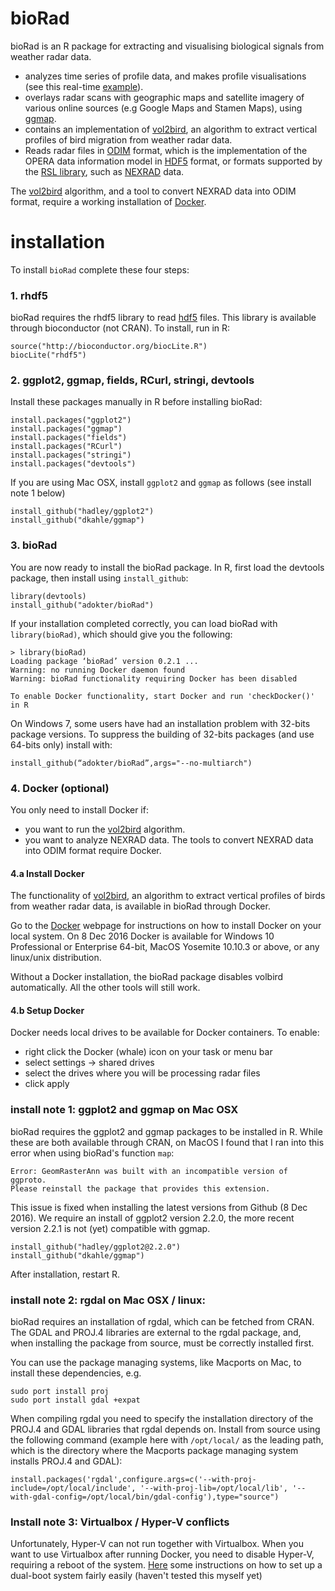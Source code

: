 # bioRad
bioRad is an R package for extracting and visualising biological signals from weather radar data.

* analyzes time series of profile data, and makes profile visualisations (see this real-time [example](http://www.flysafe-birdtam.eu/profile.php?radar=debilt)).
* overlays radar scans with geographic maps and satellite imagery of various online sources (e.g Google Maps and Stamen Maps), using  [ggmap](https://cran.r-project.org/web/packages/ggmap/index.html).
* contains an implementation of [vol2bird](https://github.com/adokter/vol2bird), an algorithm to extract vertical profiles of bird migration from weather radar data. 
* Reads radar files in [ODIM](http://www.eumetnet.eu/sites/default/files/OPERA2014_O4_ODIM_H5-v2.2.pdf) format, which is the implementation of the OPERA data information model in [HDF5](https://support.hdfgroup.org/HDF5/) format, or formats supported by the [RSL library](http://trmm-fc.gsfc.nasa.gov/trmm_gv/software/rsl/), such as [NEXRAD](https://www.ncdc.noaa.gov/data-access/radar-data/nexrad) data.

The [vol2bird](https://github.com/adokter/vol2bird) algorithm, and a tool to convert NEXRAD data into ODIM format, require a working installation of [Docker](https://www.docker.com/).

# installation
To install `bioRad` complete these four steps:

### 1. rhdf5
bioRad requires the rhdf5 library to read [hdf5](https://support.hdfgroup.org/HDF5/) files. This library is available through bioconductor (not CRAN). To install, run in R:
``` 
source("http://bioconductor.org/biocLite.R")
biocLite("rhdf5")
```

### 2. ggplot2, ggmap, fields, RCurl, stringi, devtools
Install these packages manually in R before installing bioRad:
```
install.packages("ggplot2")
install.packages("ggmap")
install.packages("fields")
install.packages("RCurl")
install.packages("stringi")
install.packages("devtools")
```
If you are using Mac OSX, install `ggplot2` and `ggmap` as follows (see install note 1 below)
```
install_github("hadley/ggplot2")
install_github("dkahle/ggmap")
```

### 3. bioRad 
You are now ready to install the bioRad package. In R, first load the devtools package, then install using `install_github`:
```
library(devtools)
install_github("adokter/bioRad")
```
If your installation completed correctly, you can load bioRad with `library(bioRad)`, which should give you the following:
```
> library(bioRad)
Loading package ‘bioRad’ version 0.2.1 ...
Warning: no running Docker daemon found
Warning: bioRad functionality requiring Docker has been disabled

To enable Docker functionality, start Docker and run 'checkDocker()' in R
```
On Windows 7, some users have had an installation problem with 32-bits package versions. To suppress the building of 32-bits packages (and use 64-bits only) install with:
```
install_github(“adokter/bioRad”,args="--no-multiarch")
```

### 4. Docker (optional)
You only need to install Docker if:
* you want to run the [vol2bird](https://github.com/adokter/vol2bird) algorithm.
* you want to analyze NEXRAD data. The tools to convert NEXRAD data into ODIM format require Docker.

#### 4.a Install Docker
The functionality of [vol2bird](https://github.com/adokter/vol2bird), an algorithm to extract vertical profiles of birds from weather radar data, is available in bioRad through Docker.

Go to the [Docker](https://www.docker.com/) webpage for instructions on how to install Docker on your local system. On 8 Dec 2016 Docker is available for Windows 10 Professional or Enterprise 64-bit, MacOS Yosemite 10.10.3 or above, or any linux/unix distribution.

Without a Docker installation, the bioRad package disables volbird automatically. All the other tools will still work.

#### 4.b Setup Docker
Docker needs local drives to be available for Docker containers. To enable:
* right click the Docker (whale) icon on your task or menu bar
* select settings -> shared drives
* select the drives where you will be processing radar files
* click apply


### install note 1: ggplot2 and ggmap on Mac OSX
bioRad requires the ggplot2 and ggmap packages to be installed in R. While these are both available through CRAN, on MacOS I found that I ran into this error when using bioRad's function `map`:
```
Error: GeomRasterAnn was built with an incompatible version of ggproto.
Please reinstall the package that provides this extension.
```
This issue is fixed when installing the latest versions from Github (8 Dec 2016). We require an install of ggplot2 version 2.2.0, the more recent version 2.2.1 is not (yet) compatible with ggmap.
```
install_github("hadley/ggplot2@2.2.0")
install_github("dkahle/ggmap")
```
After installation, restart R.
### install note 2: rgdal on Mac OSX / linux:
bioRad requires an installation of rgdal, which can be fetched from CRAN. The GDAL and PROJ.4 libraries are external to the rgdal package, and, when installing the package from source, must be correctly installed first.

You can use the package managing systems, like Macports on Mac, to install these dependencies, e.g.
```
sudo port install proj
sudo port install gdal +expat
```
When compiling rgdal you need to specify the installation directory of the PROJ.4 and GDAL libraries that rgdal depends on. Install from source using the following command (example here with `/opt/local/` as the leading path, which is the directory where the Macports package managing system installs PROJ.4 and GDAL):
```
install.packages('rgdal',configure.args=c('--with-proj-include=/opt/local/include', '--with-proj-lib=/opt/local/lib', '--with-gdal-config=/opt/local/bin/gdal-config'),type="source")
```

### Install note 3: Virtualbox / Hyper-V conflicts
Unfortunately, Hyper-V can not run together with Virtualbox. When you want to use Virtualbox after running Docker, you need to disable Hyper-V, requiring a reboot of the system. [Here](https://marcofranssen.nl/switch-between-hyper-v-and-virtualbox-on-windows/) some instructions on how to set up a dual-boot system fairly easily (haven't tested this myself yet)

